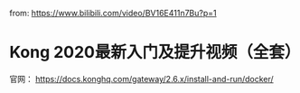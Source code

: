 from: https://www.bilibili.com/video/BV16E411n7Bu?p=1

# Kong 2020最新入门及提升视频（全套）

官网： https://docs.konghq.com/gateway/2.6.x/install-and-run/docker/

